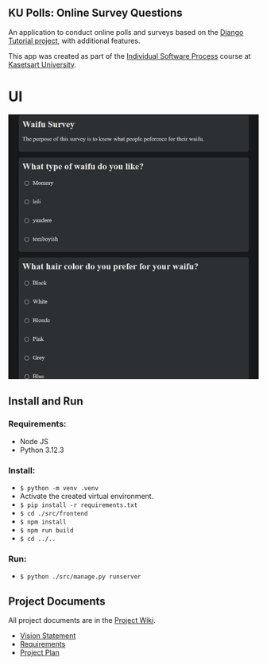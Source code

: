 ## KU Polls: Online Survey Questions 

An application to conduct online polls and surveys based on the [Django Tutorial project](TODO-write-URL-of-the-django-tutorial-here), with additional features.

This app was created as part of the [Individual Software Process](
https://cpske.github.io/ISP) course at [Kasetsart University](https://www.ku.ac.th).

# UI
![UI Preview](./images/UI.png)  

## Install and Run
### Requirements: 
 - Node JS
 - Python 3.12.3  
### Install:  
 - `$ python -m venv .venv`
 - Activate the created virtual environment.
 - `$ pip install -r requirements.txt`
 - `$ cd ./src/frontend`
 - `$ npm install`
 - `$ npm run build`
 - `$ cd ../..`  
### Run:  
 - `$ python ./src/manage.py runserver`

## Project Documents
All project documents are in the [Project Wiki](../../wiki/Home).  
- [Vision Statement](../../wiki/Vision)  
- [Requirements](../../wiki/Requirements)  
- [Project Plan](../../wiki/KU-Polls-Project-Plan)  

